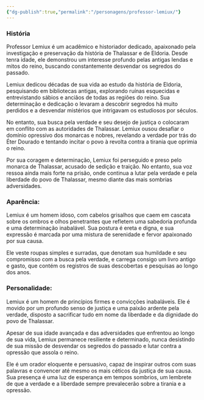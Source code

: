 ```yaml
---
{"dg-publish":true,"permalink":"/personagens/professor-lemiux/"}
---
```





### História 

Professor Lemiux é um acadêmico e historiador dedicado, apaixonado pela investigação e preservação da história de Thalassar e de Eldoria. Desde tenra idade, ele demonstrou um interesse profundo pelas antigas lendas e mitos do reino, buscando constantemente desvendar os segredos do passado.

Lemiux dedicou décadas de sua vida ao estudo da história de Eldoria, pesquisando em bibliotecas antigas, explorando ruínas esquecidas e entrevistando sábios e anciãos de todas as regiões do reino. Sua determinação e dedicação o levaram a descobrir segredos há muito perdidos e a desvendar mistérios que intrigavam os estudiosos por séculos.

No entanto, sua busca pela verdade e seu desejo de justiça o colocaram em conflito com as autoridades de Thalassar. Lemiux ousou desafiar o domínio opressivo dos monarcas e nobres, revelando a verdade por trás do Éter Dourado e tentando incitar o povo à revolta contra a tirania que oprimia o reino.

Por sua coragem e determinação, Lemiux foi perseguido e preso pelo monarca de Thalassar, acusado de sedição e traição. No entanto, sua voz ressoa ainda mais forte na prisão, onde continua a lutar pela verdade e pela liberdade do povo de Thalassar, mesmo diante das mais sombrias adversidades.

### Aparência: 

Lemiux é um homem idoso, com cabelos grisalhos que caem em cascata sobre os ombros e olhos penetrantes que refletem uma sabedoria profunda e uma determinação inabalável. Sua postura é ereta e digna, e sua expressão é marcada por uma mistura de serenidade e fervor apaixonado por sua causa.

Ele veste roupas simples e surradas, que denotam sua humildade e seu compromisso com a busca pela verdade, e carrega consigo um livro antigo e gasto, que contém os registros de suas descobertas e pesquisas ao longo dos anos.

### Personalidade:

Lemiux é um homem de princípios firmes e convicções inabaláveis. Ele é movido por um profundo senso de justiça e uma paixão ardente pela verdade, disposto a sacrificar tudo em nome da liberdade e da dignidade do povo de Thalassar.

Apesar de sua idade avançada e das adversidades que enfrentou ao longo de sua vida, Lemiux permanece resiliente e determinado, nunca desistindo de sua missão de desvendar os segredos do passado e lutar contra a opressão que assola o reino.

Ele é um orador eloquente e persuasivo, capaz de inspirar outros com suas palavras e convencer até mesmo os mais céticos da justiça de sua causa. Sua presença é uma luz de esperança em tempos sombrios, um lembrete de que a verdade e a liberdade sempre prevalecerão sobre a tirania e a opressão.